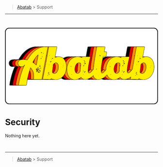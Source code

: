 <!-- A generic SUPPORT.md template for a GitHub repository [b220907] -->
<!-- Last updated: 9.7.22 -->

<!-- DOCUMENTATION BREADCRUMBS -->
> [Abatab][CURRENT-BRANCH-URL] > Support
***

<br>
<div align="center">

  <!-- REPOSITORY LOGO -->
  [![REPOSITORY-LOGO][REPOSITORY-LOGO]][CURRENT-BRANCH-URL]

</div>

# Security

Nothing here yet.

<br>

<!-- DOCUMENTATION BREADCRUMBS -->
***
> [Abatab][CURRENT-BRANCH-URL] > Support

<!-- REFERENCE LINKS: REPOSITORY -->
[REPOSITORY-URL]: https://github.com/spectrum-health-systems/Abatab
[CURRENT-BRANCH-URL]: ../../../README.md
[REPOSITORY-LOGO]: ../../Logos/RepositoryLogo.png